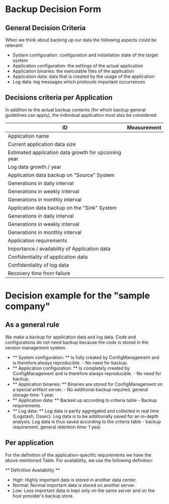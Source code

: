 # Backup Decision Form
## General Decision Criteria
When we think about backing up our data the following aspects could be relevant:
* System configuration: configuration and installation state of the target system
* Application configuration: the settings of the actual application
* Application binaries: the executable files of the application
* Application data: data that is created by the usage of the application
* Log data: log messages which protocols important occurrences

## Decisions criteria per Application
In addition to the actual backup contents (for which backup general guidelines
can apply), the individual application must also be considered:

|ID 								| Measurement |
|-- 								|--| 
|Application name 					|| 
|Current application data size			|| 
|Estimated application data growth for upcoming year || 
|Log data growth / year				|| 
|Application data backup on "Source" System		|| 
|Generations in daily interval		|| 
|Generations in weekly interval		||
|Generations in monthly interval	||
|Application data backup on the "Sink" System 	||
|Generations in daily interval		||
|Generations in weekly interval		|| 
|Generations in monthly interval	||
|Application requirements 			||
|Importance / availability of Application data	||
|Confidentiality of application data||
|Confidentiality of log data		||
|Recovery time from failure			||

# Decision example for the "sample company"
## As a general rule
We make a backup for application data and log data.
Code and configurations do not need backup because the code is stored in the version management system.
* ** System configuration: ** Is fully created by ConfigManagement and is therefore always reproducible. - No need for backup.
* ** Application configuration: ** Is completely created by ConfigManagement and is therefore always reproducible. - No need for backup.
* ** Application binaries: ** Binaries are stored for ConfigManagement on a special artifact server. - No additional backup required, general storage time: 1 year.
* ** Application data: ** Backed up according to criteria table - Backup requirements.
* ** Log data: ** Log data is partly aggregated and collected in real time (Logstash, Ossec). Log data is to be additionally saved for an in-depth analysis. Log data is thus saved according to the criteria table - backup requirement, general retention time: 1 year.

## Per application
For the definition of the application-specific requirements we have the above mentioned Table. For availability, we use the following definition:

** Definition Availability **
* High: Highly important data is stored in another data center.
* Normal: Normal important data is stored on another server.
* Low: Less important data is kept only on the same server and on the host provider's backup store.